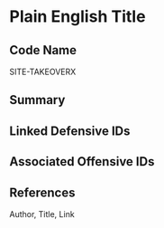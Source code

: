 # Plain English Title

## Code Name
SITE-TAKEOVERX

## Summary

## Linked Defensive IDs

## Associated Offensive IDs

## References
Author, Title, Link